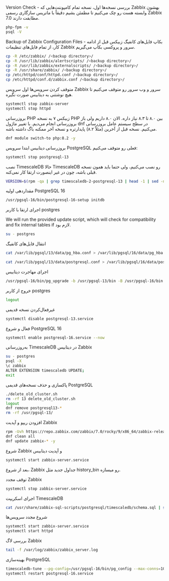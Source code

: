 Version Check - بررسی نسخه‌ها
اول، نسخه تمام کامپوننت‌هایی که Zabbix بهشون وابسته هست رو چک می‌کنیم تا مطمئن بشیم دقیقاً با ماتریس سازگاری رسمی Zabbix 7.0 مطابقت دارند.
```bash
php-fpm -v
psql -V
```
Backup of Zabbix Configuration Files - بکاپ فایل‌های کانفیگ زبیکس
قبل از ادامه کار، از تمام فایل‌های تنظیمات Zabbix سرور و پروکسی بکاپ می‌گیریم.
```bash
cp -R /etc/zabbix/ /<backup directory>/
cp -R /usr/lib/zabbix/alertscripts/ /<backup directory>/
cp -R /usr/lib/zabbix/externalscripts/ /<backup directory>/
cp -R /usr/share/zabbix/ /<backup directory>/
cp /etc/httpd/conf/httpd.conf /<backup directory>/
cp /etc/httpd/conf.d/zabbix.conf /<backup directory>/
```
متوقف کردن سرویس‌ها
اول سرویس Zabbix سرور و وب سرور رو متوقف می‌کنیم تا هیچ نوشتنی به دیتابیس صورت نگیره.

```bash
systemctl stop zabbix-server
systemctl stop httpd
```
بروزرسانی PHP
زبیکس ۷ به نسخه PHP بین ۸.۰ تا ۸.۳ نیاز داره. الان ۸.۰ داریم ولی باز بروزرسانی انجام می‌دیم.
با تغییر ماژول dnf در سطح سیستم عامل بروزرسانی می‌کنیم. نسخه قبل از آخرین (مثلاً ۸.۲) پایدارتره و نسخه آخر ممکنه باگ داشته باشه.
```bash
dnf module switch-to php:8.2 -y
```
بروزرسانی دیتابیس
ابتدا سرویس PostgreSQL فعلی رو متوقف می‌کنیم:
```bash
systemctl stop postgresql-13
```

نصب TimescaleDB
حالا TimescaleDB رو نصب می‌کنیم، ولی حتما باید همون نسخه قبلی باشه، چون در غیر اینصورت ارتقا کار نمی‌کنه.
```bash
VERSION=$(rpm -qa | grep timescaledb-2-postgresql-13 | head -1 | sed -n 's/.*-\([0-9]\+\.[0-9]\+\.[0-9]\+\)-.*/\1/p') && dnf install -y timescaledb-2-loader-postgresql-16-$VERSION-0.el9.x86_64 timescaledb-2-postgresql-16-$VERSION-0.el9.x86_64
```

مقداردهی اولیه PostgreSQL 16
```bash
/usr/pgsql-16/bin/postgresql-16-setup initdb
```

اجرای ارتقا با کاربر postgres

 We will run the provided update script, which will check for compatibility and fix internal tables if لازم بود.
 ```bash
su - postgres
```


انتقال فایل‌های کانفیگ
```bash
cat /var/lib/pgsql/13/data/pg_hba.conf > /var/lib/pgsql/16/data/pg_hba.conf

cat /var/lib/pgsql/13/data/postgresql.conf > /var/lib/pgsql/16/data/postgresql.conf
```

اجرای مهاجرت دیتابیس
```bash
/usr/pgsql-16/bin/pg_upgrade -b /usr/pgsql-13/bin -B /usr/pgsql-16/bin -d /var/lib/pgsql/13/data -D /var/lib/pgsql/16/data -k
```


خروج از کاربر postgres
```bash
logout
```

غیرفعال‌کردن نسخه قدیمی
```bash
systemctl disable postgresql-13.service
```

فعال و شروع PostgreSQL 16

```bash
systemctl enable postgresql-16.service --now
```


به‌روزرسانی TimescaleDB در دیتابیس Zabbix

```bash
su - postgres
psql -X
\c zabbix
ALTER EXTENSION timescaledb UPDATE;
exit
```



پاکسازی و حذف نسخه‌های قدیمی PostgreSQL

```bash
./delete_old_cluster.sh
rm -rf 13 delete_old_cluster.sh
logout
dnf remove postgresql13-*
rm -rf /usr/pgsql-13/
```


افزودن ریپو و آپدیت Zabbix
```bash
rpm -Uvh https://repo.zabbix.com/zabbix/7.0/rocky/9/x86_64/zabbix-release-latest.el9.noarch.rpm
dnf clean all
dnf update zabbix-* -y
```


شروع Zabbix و آپدیت دیتابیس

```bash
systemctl start zabbix-server.service
```
بعد از شروع، Zabbix جداول جدید مثل history_bin رو میسازه.


توقف مجدد Zabbix
```bash
systemctl stop zabbix-server.service
```

اجرای اسکریپت TimescaleDB


```bash
cat /usr/share/zabbix-sql-scripts/postgresql/timescaledb/schema.sql | sudo -u zabbix psql zabbix
```


شروع مجدد سرویس‌ها
```bash
systemctl start zabbix-server.service
systemctl start httpd
```


بررسی لاگ Zabbix


```bash
tail -f /var/log/zabbix/zabbix_server.log
```


بهینه‌سازی PostgreSQL

```bash
timescaledb-tune --pg-config=/usr/pgsql-16/bin/pg_config --max-conns=100
systemctl restart postgresql-16.service
```







